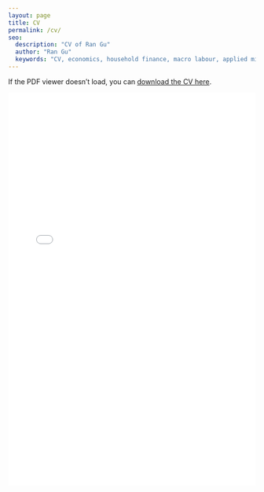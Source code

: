 ```yaml
---
layout: page
title: CV
permalink: /cv/
seo:
  description: "CV of Ran Gu"
  author: "Ran Gu"
  keywords: "CV, economics, household finance, macro labour, applied microeconomics"
---
```



<p>If the PDF viewer doesn’t load, you can <a href="/cv/RanCV.pdf">download the CV here</a>.</p>


<embed src="/cv/RanCV.pdf" type="application/pdf" width="100%" height="800px" />

<!--
[Download my CV here](/cv/RanCV.pdf)

[Download my CV here](https://drive.google.com/file/d/1CxtcSsPBSsJIAqw-mH986dI93GF8yXxB/view?usp=drive_link)

Here is my CV. You can [download the PDF here](https://drive.google.com/file/d/1CxtcSsPBSsJIAqw-mH986dI93GF8yXxB/view?usp=drive_link). -->

<!-- {% include embedpdf.html source="https://drive.google.com/file/d/1CxtcSsPBSsJIAqw-mH986dI93GF8yXxB/view?usp=sharing" width=100 height=800 %} -->


